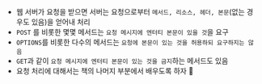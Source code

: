 - 웹 서버가 요청을 받으면 서버는 요청으로부터 `메서드, 리소스, 헤더, 본문`(없는 경우도 있음)을 얻어내 처리
- `POST` 를 비롯한 몇몇 메서드는 `요청 메시지에 엔터티 본문이 있을 것`을 요구
- `OPTIONS`를 비롯한 다수의 메서드는 `요청에 본문이 있는 것을 허용하되 요구하지는 않음`
- `GET`과 같이 `요청 메시지에 엔터티 본문이 있는 것을 금지`하는 메서드도 있음
- 요청 처리에 대해서는 책의 나머지 부분에서 배우도록 하자 🙂
